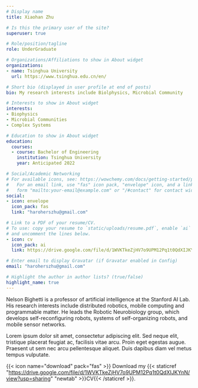 ```yaml
---
# Display name
title: Xiaohan Zhu

# Is this the primary user of the site?
superuser: true

# Role/position/tagline
role: UnderGraduate

# Organizations/Affiliations to show in About widget
organizations:
- name: Tsinghua University
  url: https://www.tsinghua.edu.cn/en/

# Short bio (displayed in user profile at end of posts)
bio: My research interests include Biolphysics, Microbial Community

# Interests to show in About widget
interests:
- Biophysics
- Microbial Communities
- Complex Systems

# Education to show in About widget
education:
  courses:
  - course: Bachelor of Engineering
    institution: Tsinghua University
    year: Anticipated 2022

# Social/Academic Networking
# For available icons, see: https://wowchemy.com/docs/getting-started/page-builder/#icons
#   For an email link, use "fas" icon pack, "envelope" icon, and a link in the
#   form "mailto:your-email@example.com" or "/#contact" for contact widget.
social:
- icon: envelope
  icon_pack: fas
  link: "haroherszhu@gmail.com"

# Link to a PDF of your resume/CV.
# To use: copy your resume to `static/uploads/resume.pdf`, enable `ai` icons in `params.toml`, 
# and uncomment the lines below.
- icon: cv
  icon_pack: ai
  link: https://drive.google.com/file/d/1WVKTkeZjHV7o9UPM12Pq1t0QdXIJKYnN/view?usp=sharing

# Enter email to display Gravatar (if Gravatar enabled in Config)
email: "haroherszhu@gmail.com"

# Highlight the author in author lists? (true/false)
highlight_name: true
---
```


Nelson Bighetti is a professor of artificial intelligence at the Stanford AI Lab. His research interests include distributed robotics, mobile computing and programmable matter. He leads the Robotic Neurobiology group, which develops self-reconfiguring robots, systems of self-organizing robots, and mobile sensor networks.

Lorem ipsum dolor sit amet, consectetur adipiscing elit. Sed neque elit, tristique placerat feugiat ac, facilisis vitae arcu. Proin eget egestas augue. Praesent ut sem nec arcu pellentesque aliquet. Duis dapibus diam vel metus tempus vulputate.

{{< icon name="download" pack="fas" >}} Download my {{< staticref "https://drive.google.com/file/d/1WVKTkeZjHV7o9UPM12Pq1t0QdXIJKYnN/view?usp=sharing" "newtab" >}}CV{{< /staticref >}}.
